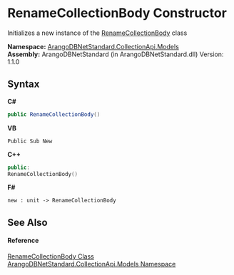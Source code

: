 # RenameCollectionBody Constructor 
 

Initializes a new instance of the <a href="eb753f65-607a-df2f-0063-afda649eb37d">RenameCollectionBody</a> class

**Namespace:**&nbsp;<a href="eddef630-2e74-9b99-ee5b-91305adea48b">ArangoDBNetStandard.CollectionApi.Models</a><br />**Assembly:**&nbsp;ArangoDBNetStandard (in ArangoDBNetStandard.dll) Version: 1.1.0

## Syntax

**C#**<br />
``` C#
public RenameCollectionBody()
```

**VB**<br />
``` VB
Public Sub New
```

**C++**<br />
``` C++
public:
RenameCollectionBody()
```

**F#**<br />
``` F#
new : unit -> RenameCollectionBody
```


## See Also


#### Reference
<a href="eb753f65-607a-df2f-0063-afda649eb37d">RenameCollectionBody Class</a><br /><a href="eddef630-2e74-9b99-ee5b-91305adea48b">ArangoDBNetStandard.CollectionApi.Models Namespace</a><br />